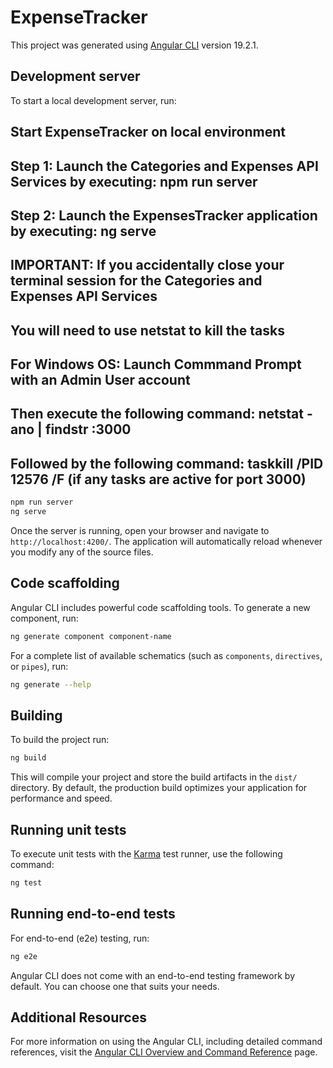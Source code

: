 # ExpenseTracker

This project was generated using [Angular CLI](https://github.com/angular/angular-cli) version 19.2.1.

## Development server

To start a local development server, run:

## Start ExpenseTracker on local environment

## Step 1: Launch the Categories and Expenses API Services by executing: npm run server

## Step 2: Launch the ExpensesTracker application by executing: ng serve

## IMPORTANT: If you accidentally close your terminal session for the Categories and Expenses API Services

## You will need to use netstat to kill the tasks

## For Windows OS: Launch Commmand Prompt with an Admin User account

## Then execute the following command: netstat -ano | findstr :3000

## Followed by the following command: taskkill /PID 12576 /F (if any tasks are active for port 3000)

```bash
npm run server
ng serve
```

Once the server is running, open your browser and navigate to `http://localhost:4200/`. The application will automatically reload whenever you modify any of the source files.

## Code scaffolding

Angular CLI includes powerful code scaffolding tools. To generate a new component, run:

```bash
ng generate component component-name
```

For a complete list of available schematics (such as `components`, `directives`, or `pipes`), run:

```bash
ng generate --help
```

## Building

To build the project run:

```bash
ng build
```

This will compile your project and store the build artifacts in the `dist/` directory. By default, the production build optimizes your application for performance and speed.

## Running unit tests

To execute unit tests with the [Karma](https://karma-runner.github.io) test runner, use the following command:

```bash
ng test
```

## Running end-to-end tests

For end-to-end (e2e) testing, run:

```bash
ng e2e
```

Angular CLI does not come with an end-to-end testing framework by default. You can choose one that suits your needs.

## Additional Resources

For more information on using the Angular CLI, including detailed command references, visit the [Angular CLI Overview and Command Reference](https://angular.dev/tools/cli) page.
